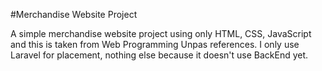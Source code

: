 #Merchandise Website Project

A simple merchandise website project using only HTML, CSS, JavaScript and this is taken from Web Programming Unpas references.
I only use Laravel for placement, nothing else because it doesn't use BackEnd yet.
